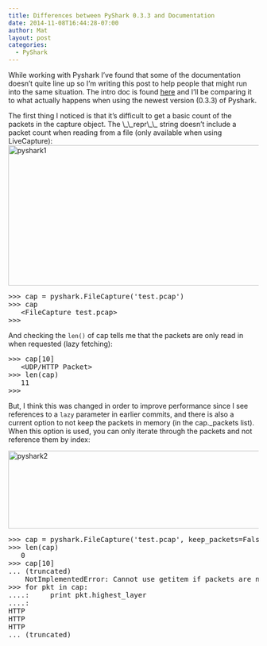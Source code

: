 ```yaml
---
title: Differences between PyShark 0.3.3 and Documentation
date: 2014-11-08T16:44:28-07:00
author: Mat
layout: post
categories:
  - PyShark
---
```

While working with Pyshark I&#8217;ve found that some of the documentation doesn&#8217;t quite line up so I&#8217;m writing this post to help people that might run into the same situation. The intro doc is found <a title="PyShark" href="http://kiminewt.github.io/pyshark/" target="_blank">here</a> and I&#8217;ll be comparing it to what actually happens when using the newest version (0.3.3) of Pyshark.

<!--more-->The first thing I noticed is that it&#8217;s difficult to get a basic count of the packets in the capture object. The \_\_repr\_\_ string doesn&#8217;t include a packet count when reading from a file (only available when using LiveCapture):

<img class="aligncenter wp-image-341 size-large" src="//thepacketgeek.com/wp-content/uploads/2014/11/pyshark1-1024x446.png" alt="pyshark1" width="650" height="283" srcset="https://thepacketgeek.com/wp-content/uploads/2014/11/pyshark1-1024x446.png 1024w, https://thepacketgeek.com/wp-content/uploads/2014/11/pyshark1-300x130.png 300w, https://thepacketgeek.com/wp-content/uploads/2014/11/pyshark1.png 1448w" sizes="(max-width: 650px) 100vw, 650px" /> 

<pre class="lang:default decode:true ">&gt;&gt;&gt; cap = pyshark.FileCapture('test.pcap')
&gt;&gt;&gt; cap
   &lt;FileCapture test.pcap&gt;
&gt;&gt;&gt;</pre>

And checking the&nbsp;`len()`&nbsp;of cap tells me that the packets are only read in when requested (lazy fetching):

<pre class="lang:default decode:true ">&gt;&gt;&gt; cap[10]
   &lt;UDP/HTTP Packet&gt;
&gt;&gt;&gt; len(cap)
   11
&gt;&gt;&gt;</pre>

But, I think this was changed in order to improve performance since I see references to a&nbsp;`lazy`&nbsp;parameter in earlier commits, and there is also a current option to not keep the packets in memory (in the cap._packets list). When this option is used, you can only iterate through the packets and not reference them by index:

<img class="aligncenter size-large wp-image-343" src="//thepacketgeek.com/wp-content/uploads/2014/11/pyshark2-1024x248.png" alt="pyshark2" width="650" height="157" srcset="https://thepacketgeek.com/wp-content/uploads/2014/11/pyshark2-1024x248.png 1024w, https://thepacketgeek.com/wp-content/uploads/2014/11/pyshark2-300x72.png 300w, https://thepacketgeek.com/wp-content/uploads/2014/11/pyshark2.png 1524w" sizes="(max-width: 650px) 100vw, 650px" /> 

<pre class="lang:default decode:true ">&gt;&gt;&gt; cap = pyshark.FileCapture('test.pcap', keep_packets=False)
&gt;&gt;&gt; len(cap)
   0
&gt;&gt;&gt; cap[10]
... (truncated)
    NotImplementedError: Cannot use getitem if packets are not kept
&gt;&gt;&gt; for pkt in cap:
....:     print pkt.highest_layer
....:
HTTP
HTTP
HTTP
... (truncated)</pre>

&nbsp;